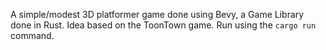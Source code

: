 A simple/modest 3D platformer game done using Bevy, a Game Library done in Rust.
Idea based on the ToonTown game.
Run using the `cargo run` command.
